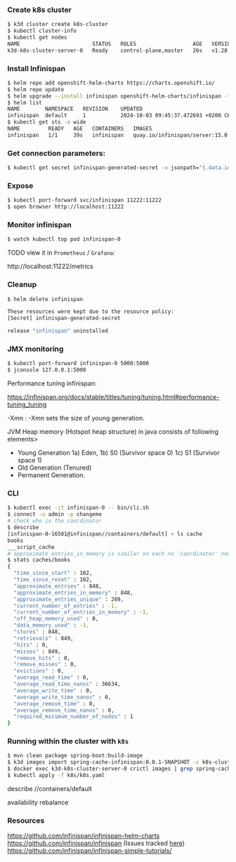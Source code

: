 
### Create k8s cluster


```bash
$ k3d cluster create k8s-cluster
$ kubectl cluster-info
$ kubectl get nodes
NAME                       STATUS   ROLES                  AGE   VERSION
k3d-k8s-cluster-server-0   Ready    control-plane,master   26s   v1.28.8+k3s1
```

### Install Infinispan

```bash
$ helm repo add openshift-helm-charts https://charts.openshift.io/
$ helm repo update
$ helm upgrade --install infinispan openshift-helm-charts/infinispan -f infinispan-values.yml
$ helm list
NAME      	NAMESPACE	REVISION	UPDATED                              	STATUS  	CHART           	APP VERSION
infinispan	default  	1       	2024-10-03 09:45:37.472693 +0200 CEST	deployed	infinispan-0.4.1	15.0 
$ kubectl get sts -o wide
NAME         READY   AGE   CONTAINERS   IMAGES
infinispan   1/1     39s   infinispan   quay.io/infinispan/server:15.0
```


### Get connection parameters:

```bash
$ kubectl get secret infinispan-generated-secret -o jsonpath="{.data.identities-batch}" | base64 -d
```

### Expose

```bash
$ kubectl port-forward svc/infinispan 11222:11222
$ open browser http://localhost:11222
```


### Monitor infinispan

```bash
$ watch kubectl top pod infinispan-0
```

TODO view it in `Prometheus` / `Grafana`:

http://localhost:11222/metrics


### Cleanup

```bash
$ helm delete infinispan

These resources were kept due to the resource policy:
[Secret] infinispan-generated-secret

release "infinispan" uninstalled
```

### JMX monitoring

```bash
$ kubectl port-forward infinispan-0 5000:5000
$ jconsole 127.0.0.1:5000
```

Performance tuning infinispan:

https://infinispan.org/docs/stable/titles/tuning/tuning.html#performance-tuning_tuning

-Xmn : -Xmn sets the size of young generation.

JVM Heap memory (Hotspot heap structure)  in java consists of following elements>
- Young Generation
    1a) Eden,
    1b) S0 (Survivor space 0)
    1c) S1 (Survivor space 1)
- Old Generation (Tenured)
- Permanent Generation.

### CLI

```bash
$ kubectl exec -it infinispan-0 -- bin/cli.sh
$ connect -u admin -p changeme
# check who is the coordinator
$ describe
[infinispan-0-16501@infinispan//containers/default] > ls cache
books
___script_cache
# approximate_entries_in_memory is similar on each no 'coordinator' node
$ stats caches/books
{
  "time_since_start" : 102,
  "time_since_reset" : 102,
  "approximate_entries" : 848,
  "approximate_entries_in_memory" : 848,
  "approximate_entries_unique" : 289,
  "current_number_of_entries" : -1,
  "current_number_of_entries_in_memory" : -1,
  "off_heap_memory_used" : 0,
  "data_memory_used" : -1,
  "stores" : 848,
  "retrievals" : 849,
  "hits" : 0,
  "misses" : 849,
  "remove_hits" : 0,
  "remove_misses" : 0,
  "evictions" : 0,
  "average_read_time" : 0,
  "average_read_time_nanos" : 36634,
  "average_write_time" : 0,
  "average_write_time_nanos" : 0,
  "average_remove_time" : 0,
  "average_remove_time_nanos" : 0,
  "required_minimum_number_of_nodes" : 1
}
```

### Running within the cluster with `k8s` 

```bash
$ mvn clean package spring-boot:build-image
$ k3d images import spring-cache-infinispan:0.0.1-SNAPSHOT -c k8s-cluster 
$ docker exec k3d-k8s-cluster-server-0 crictl images | grep spring-cache-infinispan
$ kubectl apply -f k8s/k8s.yaml
```


describe //containers/default

availability
rebalance



### Resources

https://github.com/infinispan/infinispan-helm-charts
https://github.com/infinispan/infinispan (Issues tracked [here](https://issues.redhat.com/projects/ISPN/issues/ISPN-14766?filter=allopenissues))
https://github.com/infinispan/infinispan-simple-tutorials/




